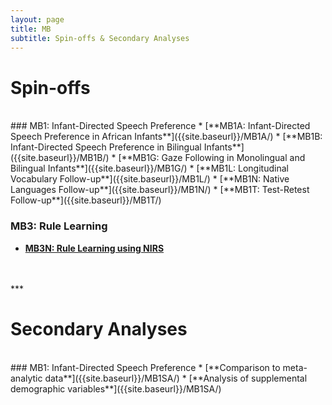 ```yaml
---
layout: page
title: MB
subtitle: Spin-offs & Secondary Analyses
---
```


# Spin-offs
<br>
### MB1: Infant-Directed Speech Preference
* [**MB1A: Infant-Directed Speech Preference in African Infants**]({{site.baseurl}}/MB1A/)
* [**MB1B: Infant-Directed Speech Preference in Bilingual Infants**]({{site.baseurl}}/MB1B/)
* [**MB1G: Gaze Following in Monolingual and Bilingual Infants**]({{site.baseurl}}/MB1G/)
* [**MB1L: Longitudinal Vocabulary Follow-up**]({{site.baseurl}}/MB1L/)
* [**MB1N: Native Languages Follow-up**]({{site.baseurl}}/MB1N/)
* [**MB1T: Test-Retest Follow-up**]({{site.baseurl}}/MB1T/)

### MB3: Rule Learning
* [**MB3N: Rule Learning using NIRS**]({{site.baseurl}}/MB3N/)
<br>
<br>
***

# Secondary Analyses
<br>
### MB1: Infant-Directed Speech Preference 
* [**Comparison to meta-analytic data**]({{site.baseurl}}/MB1SA/)
* [**Analysis of supplemental demographic variables**]({{site.baseurl}}/MB1SA/)
